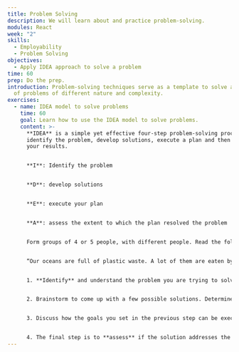 ```yaml
---
title: Problem Solving
description: We will learn about and practice problem-solving.
modules: React
week: "2"
skills:
  - Employability
  - Problem Solving
objectives:
  - Apply IDEA approach to solve a problem
time: 60
prep: Do the prep.
introduction: Problem-solving techniques serve as a template to solve a variety
  of problems of different nature and complexity.
exercises:
  - name: IDEA model to solve problems
    time: 60
    goal: Learn how to use the IDEA model to solve problems.
    content: >-
      **IDEA** is a simple yet effective four-step problem-solving process to
      identify the problem, develop solutions, execute a plan and then assess
      your results.


      **I**: Identify the problem


      **D**: develop solutions


      **E**: execute your plan


      **A**: assess the extent to which the plan resolved the problem


      ﻿Form groups of 4 or 5 people, with different people. Read the following problem and follow the steps below.


      “Our oceans are full of plastic waste. A lot of them are eaten by fish. This causes uncertain effects on our health. According to The Economist newspaper, by 2050, the oceans could contain more plastic than fish, measured in weight. So: **How can we reduce the plastic waste in our oceans today?”**


      1. **Identify** and understand the problem you are trying to solve. Is the oceans being polluted the symptom or consequence? What is the root cause? Ask “Why?” as often as necessary until you get to the bottom of the issue.


      2. Brainstorm to come up with a few possible solutions. Determine the Pros and Cons for each of them until everyone agrees on which one would be the most appropriate. Once you have determined the solution, come up with goals that we can execute and will help us solve the problem.


      3. Discuss how the goals you set in the previous step can be executed. If one of your goals was to remove 10% of plastic waste in our oceans in 1 year, you must explain how you will accomplish this goal.


      4. The final step is to **assess** if the solution addresses the problem. We won’t be able to solve the problem in 30 minutes, but instead, identify the ways you could monitor and assess progress on solving the problem on an ongoing basis.
---
```

